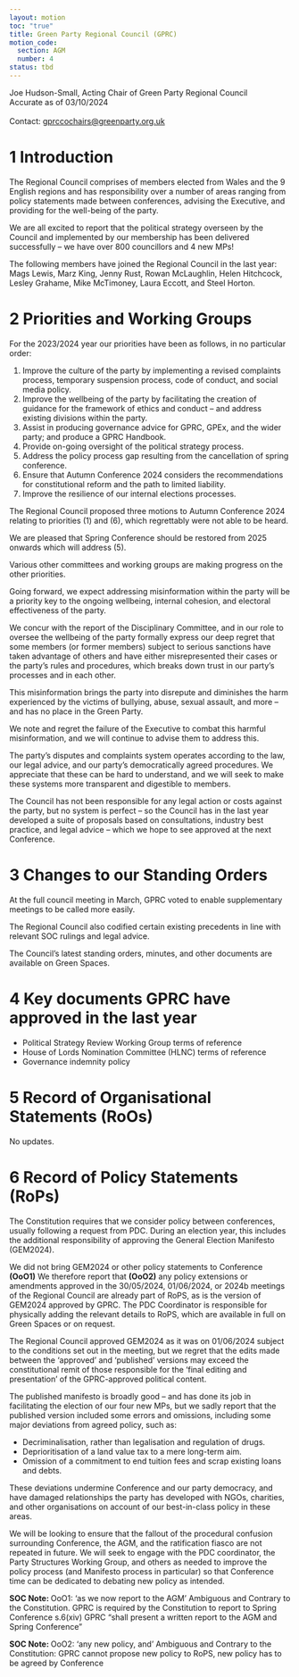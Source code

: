 ```yaml
---
layout: motion
toc: "true"
title: Green Party Regional Council (GPRC)
motion_code:
  section: AGM
  number: 4
status: tbd
---
```

Joe Hudson-Small, Acting Chair of Green Party Regional Council\
Accurate as of 03/10/2024\
\
Contact: gprccochairs@greenparty.org.uk

# [](<>)1 Introduction

The Regional Council comprises of members elected from Wales and the 9 English regions and has responsibility over a number of areas ranging from policy statements made between conferences, advising the Executive, and providing for the well-being of the party.



We are all excited to report that the political strategy overseen by the Council and implemented by our membership has been delivered successfully – we have over 800 councillors and 4 new MPs!

The following members have joined the Regional Council in the last year: Mags Lewis, Marz King, Jenny Rust, Rowan McLaughlin, Helen Hitchcock, Lesley Grahame, Mike McTimoney, Laura Eccott, and Steel Horton.

# [](<>)2 Priorities and Working Groups

For the 2023/2024 year our priorities have been as follows, in no particular order:

1. Improve the culture of the party by implementing a revised complaints process, temporary suspension process, code of conduct, and social media policy.  
2. Improve the wellbeing of the party by facilitating the creation of guidance for the framework of ethics and conduct – and address existing divisions within the party. 
3. Assist in producing governance advice for GPRC, GPEx, and the wider party; and produce a GPRC Handbook. 
4. Provide on-going oversight of the political strategy process. 
5. Address the policy process gap resulting from the cancellation of spring conference. 
6. Ensure that Autumn Conference 2024 considers the recommendations for constitutional reform and the path to limited liability. 
7. Improve the resilience of our internal elections processes. 



The Regional Council proposed three motions to Autumn Conference 2024 relating to priorities (1) and (6), which regrettably were not able to be heard.



We are pleased that Spring Conference should be restored from 2025 onwards which will address (5).

Various other committees and working groups are making progress on the other priorities.



Going forward, we expect addressing misinformation within the party will be a priority key to the ongoing wellbeing, internal cohesion, and electoral effectiveness of the party.



We concur with the report of the Disciplinary Committee, and in our role to oversee the wellbeing of the party formally express our deep regret that some members (or former members) subject to serious sanctions have taken advantage of others and have either misrepresented their cases or the party’s rules and procedures, which breaks down trust in our party’s processes and in each other.



This misinformation brings the party into disrepute and diminishes the harm experienced by the victims of bullying, abuse, sexual assault, and more – and has no place in the Green Party.



We note and regret the failure of the Executive to combat this harmful misinformation, and we will continue to advise them to address this.



The party’s disputes and complaints system operates according to the law, our legal advice, and our party’s democratically agreed procedures. We appreciate that these can be hard to understand, and we will seek to make these systems more transparent and digestible to members.



The Council has not been responsible for any legal action or costs against the party, but no system is perfect – so the Council has in the last year developed a suite of proposals based on consultations, industry best practice, and legal advice – which we hope to see approved at the next Conference.

# [](<>)3 Changes to our Standing Orders

At the full council meeting in March, GPRC voted to enable supplementary meetings to be called more easily.

The Regional Council also codified certain existing precedents in line with relevant SOC rulings and legal advice.

The Council’s latest standing orders, minutes, and other documents are available on Green Spaces.

# [](<>)4 Key documents GPRC have approved in the last year

* Political Strategy Review Working Group terms of reference
* House of Lords Nomination Committee (HLNC) terms of reference
* Governance indemnity policy

# [](<>)5 Record of Organisational Statements (RoOs)

No updates.

# [](<>)6 Record of Policy Statements (RoPs)

The Constitution requires that we consider policy between conferences, usually following a request from PDC. During an election year, this includes the additional responsibility of approving the General Election Manifesto (GEM2024).



We did not bring GEM2024 or other policy statements to Conference **(OoO1)** We therefore report that **(OoO2)** any policy extensions or amendments approved in the 30/05/2024, 01/06/2024, or 2024b meetings of the Regional Council are already part of RoPS, as is the version of GEM2024 approved by GPRC. The PDC Coordinator is responsible for physically adding the relevant details to RoPS, which are available in full on Green Spaces or on request.



The Regional Council approved GEM2024 as it was on 01/06/2024 subject to the conditions set out in the meeting, but we regret that the edits made between the ‘approved’ and ‘published’ versions may exceed the constitutional remit of those responsible for the ‘final editing and presentation’ of the GPRC-approved political content.



The published manifesto is broadly good – and has done its job in facilitating the election of our four new MPs, but we sadly report that the published version included some errors and omissions, including some major deviations from agreed policy, such as:

* Decriminalisation, rather than legalisation and regulation of drugs.
* Deprioritisation of a land value tax to a mere long-term aim.
* Omission of a commitment to end tuition fees and scrap existing loans and debts.

These deviations undermine Conference and our party democracy, and have damaged relationships the party has developed with NGOs, charities, and other organisations on account of our best-in-class policy in these areas.

We will be looking to ensure that the fallout of the procedural confusion surrounding Conference, the AGM, and the ratification fiasco are not repeated in future. We will seek to engage with the PDC coordinator, the Party Structures Working Group, and others as needed to improve the policy process (and Manifesto process in particular) so that Conference time can be dedicated to debating new policy as intended.



<p class="alert d-inline-block alert-primary"><strong>SOC Note: </strong> OoO1: ‘as we now report to the AGM’ Ambiguous and Contrary to the Constitution. GPRC is required by the Constitution to report to Spring Conference s.6(xiv) GPRC “shall present a written report to the AGM and Spring Conference”</p>



<p class="alert d-inline-block alert-primary"><strong>SOC Note: </strong> OoO2: ‘any new policy, and’ Ambiguous and Contrary to the Constitution: GPRC cannot propose new policy to RoPS, new policy has to be agreed by Conference</p>